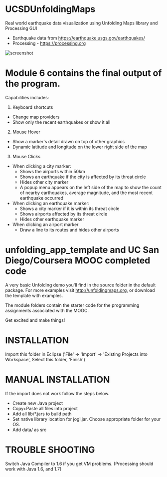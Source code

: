 # UCSDUnfoldingMaps
Real world earthquake data visualization using Unfolding Maps library and Processing GUI
- Earthquake data from https://earthquake.usgs.gov/earthquakes/
- Processing - https://processing.org

![screenshot](https://cloud.githubusercontent.com/assets/17850273/25435628/83dfcd9c-2a88-11e7-8343-1530f6970c2b.png)

# Module 6 contains the final output of the program.
Capabilities includes:
1. Keyboard shortcuts
  - Change map providers
  - Show only the recent earthquakes or show it all
2. Mouse Hover
  - Show a marker's detail drawn on top of other graphics
  - Dynamic latitude and longitude on the lower right side of the map
3. Mouse Clicks
  - When clicking a city marker:
    - Shows the airports within 50km
    - Shows an earthquake if the city is affected by its threat circle
    - Hides other city marker
    - A popup menu appears on the left side of the map to show the count of nearby earthquakes, average magnitude, and the most recent earthquake occurred
  - When clicking an earthquake marker:
    - Shows a city marker if it is within its threat circle
    - Shows airports affected by its threat circle
    - Hides other earthquake marker
  - When clicking an airport marker
    - Draw a line to its routes and hides other airports

unfolding_app_template and UC San Diego/Coursera MOOC completed code
==================================================================


A very basic Unfolding demo you'll find in the source folder in the default package. 
For more examples visit http://unfoldingmaps.org, or download the template with
examples.

The module folders contain the starter code for the programming assignments
associated with the MOOC.

Get excited and make things!


# INSTALLATION

Import this folder in Eclipse ('File' -> 'Import' -> 'Existing Projects into
Workspace', Select this folder, 'Finish')


# MANUAL INSTALLATION

If the import does not work follow the steps below.

- Create new Java project
- Copy+Paste all files into project
- Add all lib/*.jars to build path
- Set native library location for jogl.jar. Choose appropriate folder for your OS.
- Add data/ as src


# TROUBLE SHOOTING

Switch Java Compiler to 1.6 if you get VM problems. (Processing should work with Java 1.6, and 1.7)





